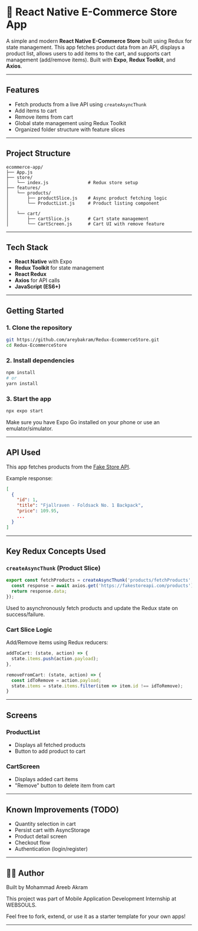 # 🛒 React Native E-Commerce Store App

A simple and modern **React Native E-Commerce Store** built using Redux for state management. This app fetches product data from an API, displays a product list, allows users to add items to the cart, and supports cart management (add/remove items). Built with **Expo**, **Redux Toolkit**, and **Axios**. 

---

## Features

- Fetch products from a live API using `createAsyncThunk`
- Add items to cart
- Remove items from cart
- Global state management using Redux Toolkit
- Organized folder structure with feature slices

---

## Project Structure

```
ecommerce-app/
├── App.js
├── store/
│   └── index.js               # Redux store setup
├── features/
│   └── products/
│       ├── productSlice.js    # Async product fetching logic
│       └── ProductList.js     # Product listing component
│
│   └── cart/
│       ├── cartSlice.js       # Cart state management
│       └── CartScreen.js      # Cart UI with remove feature
```

---

## Tech Stack

- **React Native** with Expo
- **Redux Toolkit** for state management
- **React Redux**
- **Axios** for API calls
- **JavaScript (ES6+)**

---

## Getting Started

### 1. Clone the repository

```bash
git https://github.com/areybakram/Redux-EcommerceStore.git
cd Redux-EcommerceStore
```

### 2. Install dependencies

```bash
npm install
# or
yarn install
```

### 3. Start the app

```bash
npx expo start
```

Make sure you have Expo Go installed on your phone or use an emulator/simulator.

---

## API Used

This app fetches products from the [Fake Store API](https://fakestoreapi.com/products).

Example response:
```json
[
  {
    "id": 1,
    "title": "Fjallraven - Foldsack No. 1 Backpack",
    "price": 109.95,
    ...
  }
]
```

---

## Key Redux Concepts Used

### `createAsyncThunk` (Product Slice)

```js
export const fetchProducts = createAsyncThunk('products/fetchProducts', async () => {
  const response = await axios.get('https://fakestoreapi.com/products');
  return response.data;
});
```

Used to asynchronously fetch products and update the Redux state on success/failure.

### Cart Slice Logic

Add/Remove items using Redux reducers:
```js
addToCart: (state, action) => {
  state.items.push(action.payload);
},

removeFromCart: (state, action) => {
  const idToRemove = action.payload;
  state.items = state.items.filter(item => item.id !== idToRemove);
}
```

---

## Screens

### ProductList

- Displays all fetched products
- Button to add product to cart

### CartScreen

- Displays added cart items
- "Remove" button to delete item from cart

---

## Known Improvements (TODO)

- Quantity selection in cart
- Persist cart with AsyncStorage
- Product detail screen
- Checkout flow
- Authentication (login/register)

---

## 👨‍💻 Author

Built by Mohammad Areeb Akram

This project was part of Mobile Application Development Internship at WEBSOULS.

Feel free to fork, extend, or use it as a starter template for your own apps!

---

